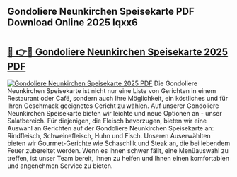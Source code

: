## Gondoliere Neunkirchen Speisekarte PDF Download Online 2025 lqxx6

# <h2><a href="http://gcbexl.nevu.top/?p=Gondoliere+Neunkirchen+Speisekarte">🔗 👉🔴 Gondoliere Neunkirchen Speisekarte 2025 PDF</a></h2>

[![Gondoliere Neunkirchen Speisekarte 2025 PDF](https://i.imgur.com/dBaPXMq.png)](http://gcbexl.nevu.top/?p=Gondoliere+Neunkirchen+Speisekarte)
Die Gondoliere Neunkirchen Speisekarte ist nicht nur eine Liste von Gerichten in einem Restaurant oder Café, sondern auch Ihre Möglichkeit, ein köstliches und für Ihren Geschmack geeignetes Gericht zu wählen. Auf unserer Gondoliere Neunkirchen Speisekarte bieten wir leichte und neue Optionen an - unser Salatbereich. Für diejenigen, die Fleisch bevorzugen, bieten wir eine Auswahl an Gerichten auf der Gondoliere Neunkirchen Speisekarte an: Rindfleisch, Schweinefleisch, Huhn und Fisch. Unseren Auserwählten bieten wir Gourmet-Gerichte wie Schaschlik und Steak an, die bei lebendem Feuer zubereitet werden. Wenn es Ihnen schwer fällt, eine Menüauswahl zu treffen, ist unser Team bereit, Ihnen zu helfen und Ihnen einen komfortablen und angenehmen Service zu bieten.
